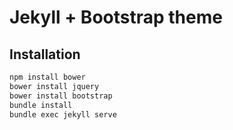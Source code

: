 # Jekyll + Bootstrap theme

## Installation

``` bash
npm install bower
bower install jquery
bower install bootstrap
bundle install
bundle exec jekyll serve
```
